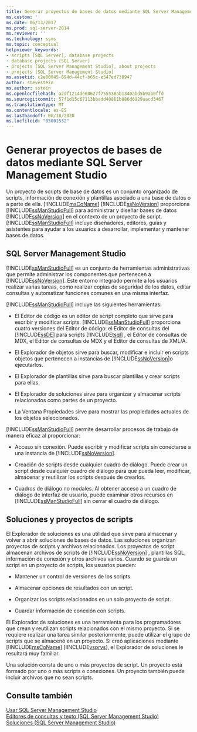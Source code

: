 ```yaml
---
title: Generar proyectos de bases de datos mediante SQL Server Management Studio | Microsoft Docs
ms.custom: ''
ms.date: 06/13/2017
ms.prod: sql-server-2014
ms.reviewer: ''
ms.technology: ssms
ms.topic: conceptual
helpviewer_keywords:
- scripts [SQL Server], database projects
- database projects [SQL Server]
- projects [SQL Server Management Studio], about projects
- projects [SQL Server Management Studio]
ms.assetid: c2e80045-894d-44cf-b65c-e547ed738947
author: stevestein
ms.author: sstein
ms.openlocfilehash: a2df1214de60627f755538ab1340abd5b9ab0ffd
ms.sourcegitcommit: 57f1d15c67113bbadd40861b886d6929aacd3467
ms.translationtype: MT
ms.contentlocale: es-ES
ms.lasthandoff: 06/18/2020
ms.locfileid: "85001532"
---
```

# <a name="build-database-projects-by-using-sql-server-management-studio"></a>Generar proyectos de bases de datos mediante SQL Server Management Studio
  Un proyecto de scripts de base de datos es un conjunto organizado de scripts, información de conexión y plantillas asociado a una base de datos o a parte de ella. [!INCLUDE[msCoName](../includes/msconame-md.md)] [!INCLUDE[ssNoVersion](../includes/ssnoversion-md.md)] proporciona [!INCLUDE[ssManStudioFull](../includes/ssmanstudiofull-md.md)] para administrar y diseñar bases de datos [!INCLUDE[ssNoVersion](../includes/ssnoversion-md.md)] en el contexto de un proyecto de script. [!INCLUDE[ssManStudioFull](../includes/ssmanstudiofull-md.md)] incluye diseñadores, editores, guías y asistentes para ayudar a los usuarios a desarrollar, implementar y mantener bases de datos.  
  
## <a name="sql-server-management-studio"></a>SQL Server Management Studio  
 [!INCLUDE[ssManStudioFull](../includes/ssmanstudiofull-md.md)] es un conjunto de herramientas administrativas que permite administrar los componentes que pertenecen a [!INCLUDE[ssNoVersion](../includes/ssnoversion-md.md)]. Este entorno integrado permite a los usuarios realizar varias tareas, como realizar copias de seguridad de los datos, editar consultas y automatizar funciones comunes en una misma interfaz.  
  
 [!INCLUDE[ssManStudioFull](../includes/ssmanstudiofull-md.md)] incluye las siguientes herramientas:  
  
-   El Editor de código es un editor de script completo que sirve para escribir y modificar scripts. [!INCLUDE[ssManStudioFull](../includes/ssmanstudiofull-md.md)] proporciona cuatro versiones del Editor de código: el Editor de consultas del [!INCLUDE[ssDE](../includes/ssde-md.md)] para scripts [!INCLUDE[tsql](../includes/tsql-md.md)] , el Editor de consultas de MDX, el Editor de consultas de MDX y el Editor de consultas de XML/A.  
  
-   El Explorador de objetos sirve para buscar, modificar e incluir en scripts objetos que pertenecen a instancias de [!INCLUDE[ssNoVersion](../includes/ssnoversion-md.md)]o ejecutarlos.  
  
-   El Explorador de plantillas sirve para buscar plantillas y crear scripts para ellas.  
  
-   El Explorador de soluciones sirve para organizar y almacenar scripts relacionados como partes de un proyecto.  
  
-   La Ventana Propiedades sirve para mostrar las propiedades actuales de los objetos seleccionados.  
  
 [!INCLUDE[ssManStudioFull](../includes/ssmanstudiofull-md.md)] permite desarrollar procesos de trabajo de manera eficaz al proporcionar:  
  
-   Acceso sin conexión. Puede escribir y modificar scripts sin conectarse a una instancia de [!INCLUDE[ssNoVersion](../includes/ssnoversion-md.md)].  
  
-   Creación de scripts desde cualquier cuadro de diálogo. Puede crear un script desde cualquier cuadro de diálogo para que pueda leer, modificar, almacenar y reutilizar los scripts después de crearlos.  
  
-   Cuadros de diálogo no modales. Al obtener acceso a un cuadro de diálogo de interfaz de usuario, puede examinar otros recursos en [!INCLUDE[ssManStudioFull](../includes/ssmanstudiofull-md.md)] sin cerrar el cuadro de diálogo.  
  
## <a name="solutions-and-script-projects"></a>Soluciones y proyectos de scripts  
 El Explorador de soluciones es una utilidad que sirve para almacenar y volver a abrir soluciones de bases de datos. Las soluciones organizan proyectos de scripts y archivos relacionados. Los proyectos de script almacenan archivos de scripts de [!INCLUDE[ssNoVersion](../includes/ssnoversion-md.md)] , plantillas SQL, información de conexión y otros archivos varios. Cuando se guarda un script en un proyecto de scripts, los usuarios pueden:  
  
-   Mantener un control de versiones de los scripts.  
  
-   Almacenar opciones de resultados con un script.  
  
-   Organizar los scripts relacionados en un solo proyecto de script.  
  
-   Guardar información de conexión con scripts.  
  
 El Explorador de soluciones es una herramienta para los programadores que crean y reutilizan scripts relacionados con el mismo proyecto. Si se requiere realizar una tarea similar posteriormente, puede utilizar el grupo de scripts que se almacenó en un proyecto. Si creó aplicaciones mediante [!INCLUDE[msCoName](../includes/msconame-md.md)] [!INCLUDE[vsprvs](../includes/vsprvs-md.md)], el Explorador de soluciones le resultará muy familiar.  
  
 Una solución consta de uno o más proyectos de script. Un proyecto está formado por uno o más scripts o conexiones. Un proyecto también puede incluir archivos que no sean scripts.  
  
## <a name="see-also"></a>Consulte también  
 [Usar SQL Server Management Studio](../database-engine/use-sql-server-management-studio.md)   
 [Editores de consultas y texto &#40;SQL Server Management Studio&#41;](../relational-databases/scripting/query-and-text-editors-sql-server-management-studio.md)   
 [Soluciones &#40;SQL Server Management Studio&#41;](solution/solutions-sql-server-management-studio.md)  
  
  
